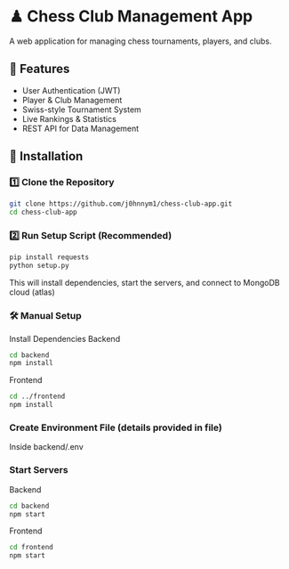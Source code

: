 # ♟ Chess Club Management App

A web application for managing chess tournaments, players, and clubs.

## 📌 Features
- User Authentication (JWT)
- Player & Club Management
- Swiss-style Tournament System
- Live Rankings & Statistics
- REST API for Data Management

## 🚀 Installation

### 1️⃣ Clone the Repository
```bash
git clone https://github.com/j0hnnym1/chess-club-app.git
cd chess-club-app
```

### 2️⃣ Run Setup Script (Recommended)
```bash
pip install requests
python setup.py
```
This will install dependencies, start the servers, and connect to MongoDB cloud (atlas)

### 🛠 Manual Setup
Install Dependencies
Backend
```bash
cd backend
npm install
```
Frontend
```bash
cd ../frontend
npm install
```
### Create Environment File (details provided in file)
Inside backend/.env

### Start Servers
Backend
```bash
cd backend
npm start
```
Frontend
```bash
cd frontend
npm start
```
